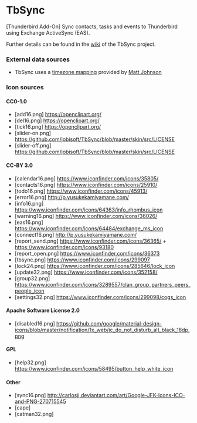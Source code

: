 # TbSync
[Thunderbird Add-On] Sync contacts, tasks and events to Thunderbird using Exchange ActiveSync (EAS). 

Further details can be found in the [wiki](https://github.com/jobisoft/TbSync/wiki) of the TbSync project.

### External data sources

* TbSync uses a [timezone mapping](https://github.com/mj1856/TimeZoneConverter/blob/master/src/TimeZoneConverter/Data/Mapping.csv.gz) provided by [Matt Johnson](https://github.com/mj1856)

### Icon sources

#### CC0-1.0
* [add16.png] https://openclipart.org/
* [del16.png] https://openclipart.org/
* [tick16.png] https://openclipart.org/
* [slider-on.png] https://github.com/jobisoft/TbSync/blob/master/skin/src/LICENSE
* [slider-off.png] https://github.com/jobisoft/TbSync/blob/master/skin/src/LICENSE

#### CC-BY 3.0
* [calendar16.png] https://www.iconfinder.com/icons/35805/
* [contacts16.png] https://www.iconfinder.com/icons/25910/
* [todo16.png] https://www.iconfinder.com/icons/45913/
* [error16.png] http://p.yusukekamiyamane.com/
* [info16.png] https://www.iconfinder.com/icons/64363/info_rhombus_icon
* [warning16.png] https://www.iconfinder.com/icons/36026/
* [eas16.png] https://www.iconfinder.com/icons/64484/exchange_ms_icon
* [connect16.png] http://p.yusukekamiyamane.com/
* [report_send.png] https://www.iconfinder.com/icons/36365/ + https://www.iconfinder.com/icons/93180 
* [report_open.png] https://www.iconfinder.com/icons/36373
* [tbsync.png] https://www.iconfinder.com/icons/299097
* [lock24.png] https://www.iconfinder.com/icons/285646/lock_icon
* [update32.png] https://www.iconfinder.com/icons/352158/
* [group32.png] https://www.iconfinder.com/icons/3289557/clan_group_partners_peers_people_icon
* [settings32.png] https://www.iconfinder.com/icons/299098/cogs_icon

#### Apache Software License 2.0
* [disabled16.png] https://github.com/google/material-design-icons/blob/master/notification/1x_web/ic_do_not_disturb_alt_black_18dp.png

#### GPL
* [help32.png] https://www.iconfinder.com/icons/58495/button_help_white_icon

#### Other
* [sync16.png] http://carlosjj.deviantart.com/art/Google-JFK-Icons-ICO-and-PNG-270715545
* [cape]
* [catman32.png] 
